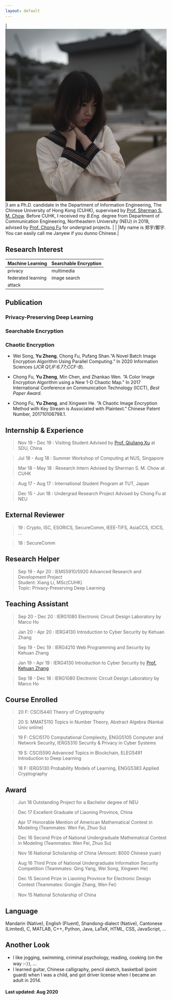 ```yaml
---
layout: default
---
```


| <img src="/assets/images/me.png" width="650"> |I am a _Ph.D._ candidate in the Department of Information Engineering, The Chinese University of Hong Kong (CUHK), supervised by [Prof. Sherman S. M. Chow](http://staff.ie.cuhk.edu.hk/~smchow/). Before CUHK, I received my _B.Eng._ degree from Department of Communication Engineering, Northeastern University (NEU) in 2018, advised by [Prof. Chong Fu](https://scholar.google.com/citations?user=xq76xEMAAAAJ&hl=en&oi=ao) for undergrad projects. | 
|                 |My name is 郑宇/鄭宇. You can easily call me Janyew if you dunno Chinese.|

## Research Interest

| Machine Learning | Searchable Encryption  | 
|:-------------|:------------------|
|  privacy     | multimedia        | 
|  federated learning | image search      | 
|  attack   |                   |  


## Publication 

### Privacy-Preserving Deep Learning

### Searchable Encryption

### Chaotic Encryption 

*  Wei Song, **Yu Zheng**, Chong Fu, Pufang Shan.“A Novel Batch Image Encryption Algorithm Using Parallel Computing.” In 2020 Information Sciences (_JCR Q1,IF:6.77;CCF-B_).

*  Chong Fu, **Yu Zheng**, Min Chen, and Zhankao Wen. “A Color Image Encryption Algorithm using a New 1-D Chaotic Map.” In 2017 International Conference on Communication Technology (ICCT), _Best Paper Award_.

*  Chong Fu, **Yu Zheng**, and Xingwen He. “A Chaotic Image Encryption Method with Key Stream is Associated with Plaintext.” Chinese Patent Number, 201710106798.1.

## Internship & Experience
> Nov 19 - Dec 19 : Visiting Student Advised by [Prof. Qiuliang Xu](https://www.iacr.org/cryptodb/data/author.php?authorkey=7332) at SDU, China

> Jul 18 - Aug 18 : Summer Workshop of Computing at NUS, Singapore

> Mar 18 - May 18 : Research Intern Advised by Sherman S. M. Chow at CUHK

> Aug 17 - Aug 17 : International Student Program at TUT, Japan

> Dec 15 - Jun 18 : Undergrad Research Project Advised by Chong Fu at NEU

## External Reviewer

>   19 : Crypto, ISC, ESORICS, SecureComm, IEEE-TIFS, AsiaCCS, ICICS, ...

>   18 : SecureComm

## Research Helper

> Sep 19 - Apr 20 : IEMS5910/5920 Advanced Research and Development Project <br>
Student: Xiang Li, MSc(CUHK)<br>
Topic: Privacy-Preserving Deep Learning

## Teaching Assistant
> Sep 20 - Dec 20 : IERG1080 Electronic Circuit Design Laboratory by Marco Ho

> Jan 20 - Apr 20 : IERG4130 Introduction to Cyber Security by Kehuan Zhang

> Sep 19 - Dec 19 : IERG4210 Web Programming and Security by Kehuan Zhang

> Jan 19 - Apr 19 : IERG4130 Introduction to Cyber Security by [Prof. Kehuan Zhang](https://staff.ie.cuhk.edu.hk/~khzhang/)

> Sep 18 - Dec 18 : IERG1080 Electronic Circuit Design Laboratory by Marco Ho

## Course Enrolled
>20 F: CSCI5440 Theory of Cryptography

>20 S: MMAT5110 Topics in Number Theory, Abstract Algebra (Nankai Univ online)

>19 F: CSCI5170 Computational Complexity, ENGG5105 Computer and Network Security, IERG5310 Security & Privacy in Cyber Systems 

>19 S: CSCI5590 Advanced Topics in Blockchain, ELEG5491 Introduction to Deep Learning

>18 F: IERG5130 Probability Models of Learning, ENGG5383 Applied Cryptography

## Award

> Jun 18 Outstanding Project for a Bachelor degree of NEU 

> Dec 17 Excellent Graduate of Liaoning Province, China

> Apr 17 Honorable Mention of American Mathematical Contest in Modeling (Teammates: Wen Fei, Zhuo Su)

> Dec 16 Second Prize of National Undergraduate Mathematical Contest in Modeling (Teammates: Wen Fei, Zhuo Su)

> Nov 16 National Scholarship of China (Amount: 8000 Chinese yuan)

> Aug 16 Third Prize of National Undergraduate Information Security Competition (Teammates: Qing Yang, Wei Song, Xingwen He)

> Dec 15 Second Prize in Liaoning Province for Electronic Design Contest (Teammates: Gongjie Zhang, Wen Fei）

> Nov 15 National Scholarship of China

## Language

Mandarin (Native), English (Fluent), 
Shandong-dialect (Native), Cantonese (Limited), C, MATLAB, C++, Python, Java, LaTeX, HTML, CSS, JavaScript, ...

## Another Look
-	I like jogging, swimming, criminal psychology, reading, cooking (on the way :-）), ...
-   I learned guitar, Chinese calligraphy, pencil sketch, basketball (point guard) when I was a child, and got driver license when I became an adult in 2014.

#### Last updated: Aug 2020

